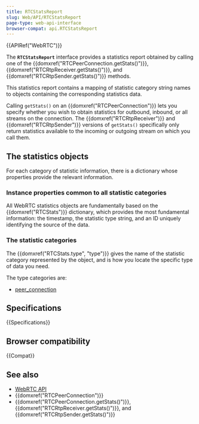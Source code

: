```yaml
---
title: RTCStatsReport
slug: Web/API/RTCStatsReport
page-type: web-api-interface
browser-compat: api.RTCStatsReport
---
```


{{APIRef("WebRTC")}}

The **`RTCStatsReport`** interface provides a statistics report obtained by calling one of the {{domxref("RTCPeerConnection.getStats()")}}, {{domxref("RTCRtpReceiver.getStats()")}}, and {{domxref("RTCRtpSender.getStats()")}} methods.

This statistics report contains a mapping of statistic category string names to objects containing the corresponding statistics data.

Calling `getStats()` on an {{domxref("RTCPeerConnection")}} lets you specify whether you wish to obtain statistics for outbound, inbound, or all streams on the connection. The {{domxref("RTCRtpReceiver")}} and {{domxref("RTCRtpSender")}} versions of `getStats()` specifically only return statistics available to the incoming or outgoing stream on which you call them.

## The statistics objects

For each category of statistic information, there is a dictionary whose properties provide the relevant information.

### Instance properties common to all statistic categories

All WebRTC statistics objects are fundamentally based on the {{domxref("RTCStats")}} dictionary, which provides the most fundamental information: the timestamp, the statistic type string, and an ID uniquely identifying the source of the data.

### The statistic categories

The {{domxref("RTCStats.type", "type")}} gives the name of the statistic category represented by the object, and is how you locate the specific type of data you need.

The type categories are:

- [peer_connection](/en-US/docs/Web/API/RTCStatsReport/peer_connection_stats)

## Specifications

{{Specifications}}

## Browser compatibility

{{Compat}}

## See also

- [WebRTC API](/en-US/docs/Web/API/WebRTC_API)
- {{domxref("RTCPeerConnection")}}
- {{domxref("RTCPeerConnection.getStats()")}}, {{domxref("RTCRtpReceiver.getStats()")}}, and {{domxref("RTCRtpSender.getStats()")}}
